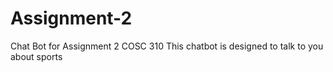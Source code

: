# Assignment-2
Chat Bot for Assignment 2 COSC 310
This chatbot is designed to talk to you about sports
